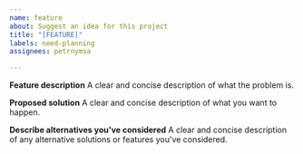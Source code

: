 ```yaml
---
name: feature
about: Suggest an idea for this project
title: "[FEATURE]"
labels: need-planning
assignees: petrnymsa

---
```


**Feature description**
A clear and concise description of what the problem is.

**Proposed solution**
A clear and concise description of what you want to happen.

**Describe alternatives you've considered**
A clear and concise description of any alternative solutions or features you've considered.

